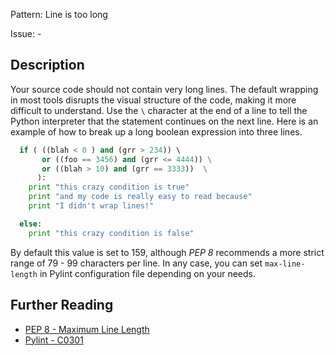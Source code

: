 Pattern: Line is too long

Issue: -

## Description
Your source code should not contain very long lines. The default wrapping in most tools disrupts the visual structure of the code, making it more difficult to understand. Use the `\` character at the end of a line to tell the Python interpreter that the statement continues on the next line. Here is an example of how to break up a long boolean expression into three lines.


```python
  if ( ((blah < 0 ) and (grr > 234)) \ 
       or ((foo == 3456) and (grr <= 4444)) \
       or ((blah > 10) and (grr == 3333))  \
      ): 
    print "this crazy condition is true"    	
    print "and my code is really easy to read because"
    print "I didn't wrap lines!"

  else:
    print "this crazy condition is false"    	
```

By default this value is set to 159, although _PEP 8_ recommends a more strict range of 79 - 99 characters per line. In any case, you can set `max-line-length` in Pylint configuration file depending on your needs.

## Further Reading

* [PEP 8 - Maximum Line Length ](https://www.python.org/dev/peps/pep-0008/#maximum-line-length)
* [Pylint - C0301](http://pylint-messages.wikidot.com/messages:c0301)
